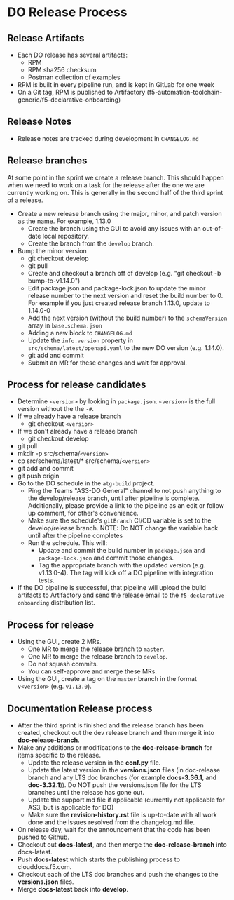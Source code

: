 # DO Release Process

## Release Artifacts
* Each DO release has several artifacts:
  * RPM
  * RPM sha256 checksum
  * Postman collection of examples
* RPM is built in every pipeline run, and is kept in GitLab for one week
* On a Git tag, RPM is published to Artifactory (f5-automation-toolchain-generic/f5-declarative-onboarding)

## Release Notes
* Release notes are tracked during development in `CHANGELOG.md`

## Release branches
At some point in the sprint we create a release branch. This should happen when we need to work on a task for the release after the one we are currently working on. This is generally in the second half of the third sprint of a release.
* Create a new release branch using the major, minor, and patch version as the name. For example, 1.13.0
  * Create the branch using the GUI to avoid any issues with an out-of-date local repository.
  * Create the branch from the `develop` branch.
* Bump the minor version
  * git checkout develop
  * git pull
  * Create and checkout a branch off of develop (e.g. "git checkout -b bump-to-v1.14.0")
  * Edit package.json and package-lock.json to update the minor release number to the next version and reset the build number to 0. For example if you just created release branch 1.13.0, update to 1.14.0-0
  * Add the next version (without the build number) to the `schemaVersion` array in `base.schema.json`
  * Adding a new block to `CHANGELOG.md`
  * Update the `info.version` property in `src/schema/latest/openapi.yaml` to the new DO version (e.g. 1.14.0).
  * git add and commit
  * Submit an MR for these changes and wait for approval.

## Process for release candidates
* Determine `<version>` by looking in `package.json`. `<version>` is the full version without the the `-#`.
* If we already have a release branch
  * git checkout `<version>`
* If we don't already have a release branch
  * git checkout develop
* git pull
* mkdir -p src/schema/`<version>`
* cp src/schema/latest/* src/schema/`<version>`
* git add and commit
* git push origin
* Go to the DO schedule in the `atg-build` project.
  * Ping the Teams "AS3-DO General" channel to not push anything to the develop/release branch, until after pipeline is complete. Additionally, please provide a link to the pipeline as an edit or follow up comment, for other's convenience.
  * Make sure the schedule's `gitBranch` CI/CD variable is set to the develop/release branch. NOTE: Do NOT change the variable back until after the pipeline completes
  * Run the schedule. This will:
    * Update and commit the build number in `package.json` and `package-lock.json` and commit those changes.
    * Tag the appropriate branch with the updated version (e.g. v1.13.0-4). The tag will kick off a DO pipeline with integration tests.
* If the DO pipeline is successful, that pipeline will upload the build artifacts to Artifactory and send the release email to the `f5-declarative-onboarding` distribution list.

## Process for release
* Using the GUI, create 2 MRs.
  * One MR to merge the release branch to `master`.
  * One MR to merge the release branch to `develop`.
  * Do not squash commits.
  * You can self-approve and merge these MRs.
* Using the GUI, create a tag on the `master` branch in the format `v<version>` (e.g. `v1.13.0`).

## Documentation Release process
* After the third sprint is finished and the release branch has been created, checkout out the dev release branch and then merge it into **doc-release-branch**.
* Make any additions or modifications to the **doc-release-branch** for items specific to the release.
  * Update the release version in the **conf.py** file.
  * Update the latest version in the **versions.json** files (in doc-release branch and any LTS doc branches (for example **docs-3.36.1**, and **doc-3.32.1**)). Do NOT push the versions.json file for the LTS branches until the release has gone out.
  * Update the support.md file if applicable (currently not applicable for AS3, but is applicable for DO)
  * Make sure the **revision-history.rst** file is up-to-date with all work done and the Issues resolved from the changelog.md file.
* On release day, wait for the announcement that the code has been pushed to Github.
* Checkout out **docs-latest**, and then merge the **doc-release-branch** into docs-latest.
* Push **docs-latest** which starts the publishing process to clouddocs.f5.com.
* Checkout each of the LTS doc branches and push the changes to the **versions.json** files.
* Merge **docs-latest** back into **develop**.
